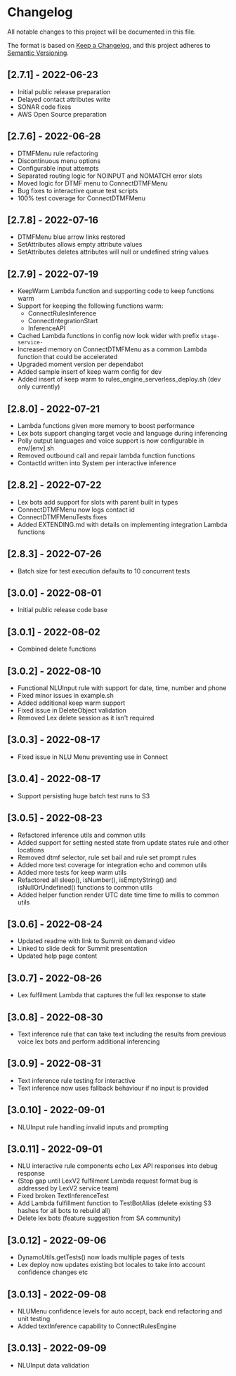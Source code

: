 # Changelog

All notable changes to this project will be documented in this file.

The format is based on [Keep a Changelog](https://keepachangelog.com/en/1.0.0/),
and this project adheres to [Semantic Versioning](https://semver.org/spec/v2.0.0.html).

## [2.7.1] - 2022-06-23

- Initial public release preparation
- Delayed contact attributes write
- SONAR code fixes
- AWS Open Source preparation

## [2.7.6] - 2022-06-28

- DTMFMenu rule refactoring
- Discontinuous menu options
- Configurable input attempts
- Separated routing logic for NOINPUT and NOMATCH error slots
- Moved logic for DTMF menu to ConnectDTMFMenu
- Bug fixes to interactive queue test scripts
- 100% test coverage for ConnectDTMFMenu

## [2.7.8] - 2022-07-16

- DTMFMenu blue arrow links restored
- SetAttributes allows empty attribute values
- SetAttributes deletes attributes will null or undefined string values

## [2.7.9] - 2022-07-19

- KeepWarm Lambda function and supporting code to keep functions warm
- Support for keeping the following functions warm:
  - ConnectRulesInference
  - ConnectIntegrationStart
  - InferenceAPI
- Cached Lambda functions in config now look wider with prefix `stage-service-`
- Increased memory on ConnectDTMFMenu as a common Lambda function that could be accelerated
- Upgraded moment version per dependabot
- Added sample insert of keep warm config for dev
- Added insert of keep warm to rules_engine_serverless_deploy.sh (dev only currently)

## [2.8.0] - 2022-07-21

- Lambda functions given more memory to boost performance
- Lex bots support changing target vocie and language during inferencing
- Polly output languages and voice support is now configurable in env/[env].sh
- Removed outbound call and repair lambda function functions
- ContactId written into System per interactive inference

## [2.8.2] - 2022-07-22

- Lex bots add support for slots with parent built in types
- ConnectDTMFMenu now logs contact id
- ConnectDTMFMenuTests fixes
- Added EXTENDING.md with details on implementing integration Lambda functions

## [2.8.3] - 2022-07-26

- Batch size for test execution defaults to 10 concurrent tests

## [3.0.0] - 2022-08-01

- Initial public release code base

## [3.0.1] - 2022-08-02

- Combined delete functions

## [3.0.2] - 2022-08-10

- Functional NLUInput rule with support for date, time, number and phone
- Fixed minor issues in example.sh
- Added additional keep warm support
- Fixed issue in DeleteObject validation
- Removed Lex delete session as it isn't required

## [3.0.3] - 2022-08-17

- Fixed issue in NLU Menu preventing use in Connect

## [3.0.4] - 2022-08-17

- Support persisting huge batch test runs to S3

## [3.0.5] - 2022-08-23

- Refactored inference utils and common utils
- Added support for setting nested state from update states rule and other locations
- Removed dtmf selector, rule set bail and rule set prompt rules
- Added more test coverage for integration echo and common utils
- Added more tests for keep warm utils
- Refactored all sleep(), isNumber(), isEmptyString() and isNullOrUndefined() functions to common utils
- Added helper function render UTC date time time to millis to common utils

## [3.0.6] - 2022-08-24

- Updated readme with link to Summit on demand video
- Linked to slide deck for Summit presentation
- Updated help page content

## [3.0.7] - 2022-08-26

- Lex fulfilment Lambda that captures the full lex response to state

## [3.0.8] - 2022-08-30

- Text inference rule that can take text including the results from previous voice lex bots and perform additional inferencing

## [3.0.9] - 2022-08-31

- Text inference rule testing for interactive
- Text inference now uses fallback behaviour if no input is provided

## [3.0.10] - 2022-09-01

- NLUInput rule handling invalid inputs and prompting

## [3.0.11] - 2022-09-01

- NLU interactive rule components echo Lex API responses into debug response
- (Stop gap until LexV2 fulfilment Lambda request format bug is addressed by LexV2 service team)
- Fixed broken TextInferenceTest
- Add Lambda fulfillment function to TestBotAlias (delete existing S3 hashes for all bots to rebuild all)
- Delete lex bots (feature suggestion from SA community)

## [3.0.12] - 2022-09-06

- DynamoUtils.getTests() now loads multiple pages of tests
- Lex deploy now updates existing bot locales to take into account confidence changes etc

## [3.0.13] - 2022-09-08

- NLUMenu confidence levels for auto accept, back end refactoring and unit testing
- Added textInference capability to ConnectRulesEngine

## [3.0.13] - 2022-09-09

- NLUInput data validation
